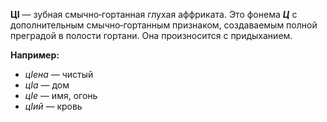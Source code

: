 **ЦІ** — зубная смычно‐гортанная глухая аффриката. Это фонема ***Ц*** с дополнительным смычно‐гортанным признаком, создаваемым полной преградой в полости гортани. Она произносится с придыханием.

**Например:**
 - *цIена* — чистый
 - *цIа* — дом
 - *цIе* — имя, огонь
 - *цIий* — кровь
